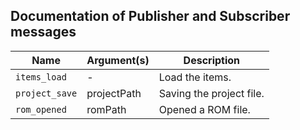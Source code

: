## Documentation of Publisher and Subscriber messages

| Name          | Argument(s)    |  Description            |
|---------------|----------------|-------------------------|
|`items_load`   |-               |Load the items.          |
|`project_save` |projectPath     |Saving the project file. |
|`rom_opened`   |romPath         |Opened a ROM file.       |
